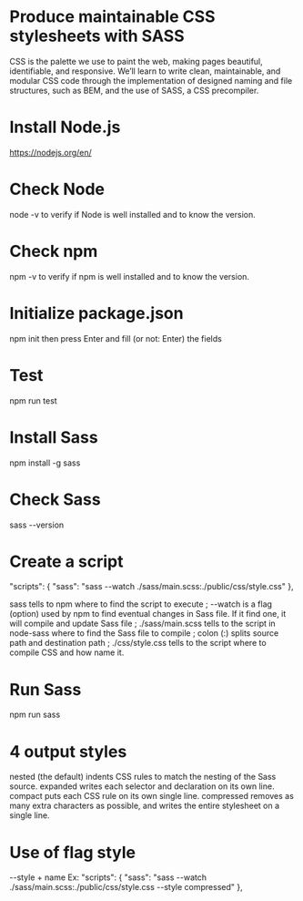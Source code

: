 # Produce maintainable CSS stylesheets with SASS
CSS is the palette we use to paint the web, making pages beautiful, identifiable, and responsive. We’ll learn to write clean, maintainable, and modular CSS code through the implementation of designed naming and file structures, such as BEM, and the use of SASS, a CSS precompiler.

# Install Node.js
https://nodejs.org/en/

# Check Node
node -v 
to verify if Node is well installed and to know the version.

# Check npm
npm -v
to verify if npm is well installed and to know the version.

# Initialize package.json
npm init
then press Enter and fill (or not: Enter) the fields

# Test
npm run test

# Install Sass
npm install -g sass

# Check Sass
sass --version

# Create a script
"scripts": {
 "sass": "sass --watch ./sass/main.scss:./public/css/style.css"
},

sass  tells to npm where to find the script to execute ;
--watch  is a flag (option) used by npm to find eventual changes in Sass file. If it find one, it will compile and update Sass file ;
./sass/main.scss  tells to the script in node-sass where to find the Sass file to compile ;
colon (:) splits source path and destination path ;
./css/style.css  tells to the script where to compile CSS and how name it.

# Run Sass
npm run sass

# 4 output styles
nested (the default) indents CSS rules to match the nesting of the Sass source.
expanded writes each selector and declaration on its own line.
compact puts each CSS rule on its own single line.
compressed removes as many extra characters as possible, and writes the entire stylesheet on a single line.

# Use of flag style
--style + name
Ex: "scripts": {
    "sass": "sass --watch ./sass/main.scss:./public/css/style.css --style compressed"
  },